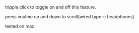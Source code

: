 tripple click to toggle on and off this feature.

press voulme up and down to scroll(wired type-c headphones)

tested on mac

